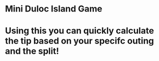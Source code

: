 # Mini Duloc Island Game
# Using this you can quickly calculate the tip based on your specifc outing and the split!
